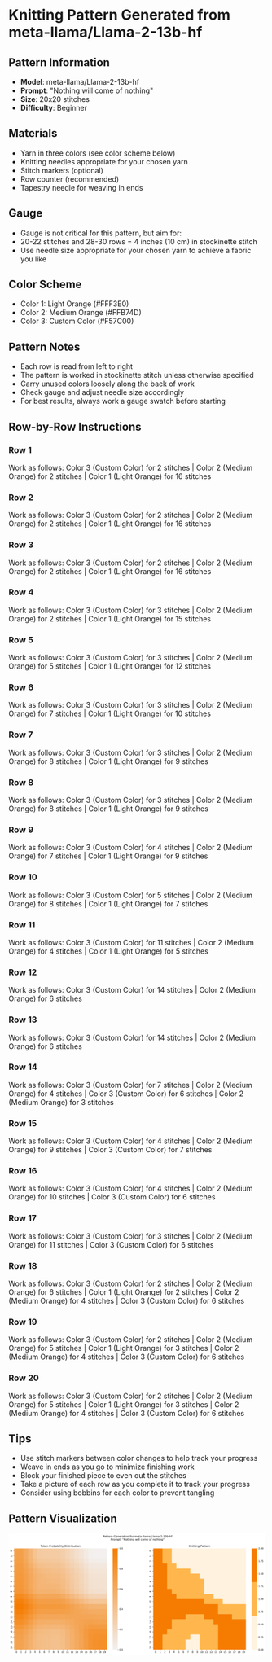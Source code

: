 # Knitting Pattern Generated from meta-llama/Llama-2-13b-hf

## Pattern Information
- **Model**: meta-llama/Llama-2-13b-hf
- **Prompt**: "Nothing will come of nothing"
- **Size**: 20x20 stitches
- **Difficulty**: Beginner

## Materials
- Yarn in three colors (see color scheme below)
- Knitting needles appropriate for your chosen yarn
- Stitch markers (optional)
- Row counter (recommended)
- Tapestry needle for weaving in ends

## Gauge
- Gauge is not critical for this pattern, but aim for:
- 20-22 stitches and 28-30 rows = 4 inches (10 cm) in stockinette stitch
- Use needle size appropriate for your chosen yarn to achieve a fabric you like

## Color Scheme
- Color 1: Light Orange (#FFF3E0)
- Color 2: Medium Orange (#FFB74D)
- Color 3: Custom Color (#F57C00)

## Pattern Notes
- Each row is read from left to right
- The pattern is worked in stockinette stitch unless otherwise specified
- Carry unused colors loosely along the back of work
- Check gauge and adjust needle size accordingly
- For best results, always work a gauge swatch before starting

## Row-by-Row Instructions

### Row 1
Work as follows: Color 3 (Custom Color) for 2 stitches | Color 2 (Medium Orange) for 2 stitches | Color 1 (Light Orange) for 16 stitches

### Row 2
Work as follows: Color 3 (Custom Color) for 2 stitches | Color 2 (Medium Orange) for 2 stitches | Color 1 (Light Orange) for 16 stitches

### Row 3
Work as follows: Color 3 (Custom Color) for 2 stitches | Color 2 (Medium Orange) for 2 stitches | Color 1 (Light Orange) for 16 stitches

### Row 4
Work as follows: Color 3 (Custom Color) for 3 stitches | Color 2 (Medium Orange) for 2 stitches | Color 1 (Light Orange) for 15 stitches

### Row 5
Work as follows: Color 3 (Custom Color) for 3 stitches | Color 2 (Medium Orange) for 5 stitches | Color 1 (Light Orange) for 12 stitches

### Row 6
Work as follows: Color 3 (Custom Color) for 3 stitches | Color 2 (Medium Orange) for 7 stitches | Color 1 (Light Orange) for 10 stitches

### Row 7
Work as follows: Color 3 (Custom Color) for 3 stitches | Color 2 (Medium Orange) for 8 stitches | Color 1 (Light Orange) for 9 stitches

### Row 8
Work as follows: Color 3 (Custom Color) for 3 stitches | Color 2 (Medium Orange) for 8 stitches | Color 1 (Light Orange) for 9 stitches

### Row 9
Work as follows: Color 3 (Custom Color) for 4 stitches | Color 2 (Medium Orange) for 7 stitches | Color 1 (Light Orange) for 9 stitches

### Row 10
Work as follows: Color 3 (Custom Color) for 5 stitches | Color 2 (Medium Orange) for 8 stitches | Color 1 (Light Orange) for 7 stitches

### Row 11
Work as follows: Color 3 (Custom Color) for 11 stitches | Color 2 (Medium Orange) for 4 stitches | Color 1 (Light Orange) for 5 stitches

### Row 12
Work as follows: Color 3 (Custom Color) for 14 stitches | Color 2 (Medium Orange) for 6 stitches

### Row 13
Work as follows: Color 3 (Custom Color) for 14 stitches | Color 2 (Medium Orange) for 6 stitches

### Row 14
Work as follows: Color 3 (Custom Color) for 7 stitches | Color 2 (Medium Orange) for 4 stitches | Color 3 (Custom Color) for 6 stitches | Color 2 (Medium Orange) for 3 stitches

### Row 15
Work as follows: Color 3 (Custom Color) for 4 stitches | Color 2 (Medium Orange) for 9 stitches | Color 3 (Custom Color) for 7 stitches

### Row 16
Work as follows: Color 3 (Custom Color) for 4 stitches | Color 2 (Medium Orange) for 10 stitches | Color 3 (Custom Color) for 6 stitches

### Row 17
Work as follows: Color 3 (Custom Color) for 3 stitches | Color 2 (Medium Orange) for 11 stitches | Color 3 (Custom Color) for 6 stitches

### Row 18
Work as follows: Color 3 (Custom Color) for 2 stitches | Color 2 (Medium Orange) for 6 stitches | Color 1 (Light Orange) for 2 stitches | Color 2 (Medium Orange) for 4 stitches | Color 3 (Custom Color) for 6 stitches

### Row 19
Work as follows: Color 3 (Custom Color) for 2 stitches | Color 2 (Medium Orange) for 5 stitches | Color 1 (Light Orange) for 3 stitches | Color 2 (Medium Orange) for 4 stitches | Color 3 (Custom Color) for 6 stitches

### Row 20
Work as follows: Color 3 (Custom Color) for 2 stitches | Color 2 (Medium Orange) for 5 stitches | Color 1 (Light Orange) for 3 stitches | Color 2 (Medium Orange) for 4 stitches | Color 3 (Custom Color) for 6 stitches

## Tips
- Use stitch markers between color changes to help track your progress
- Weave in ends as you go to minimize finishing work
- Block your finished piece to even out the stitches
- Take a picture of each row as you complete it to track your progress
- Consider using bobbins for each color to prevent tangling

## Pattern Visualization
![Pattern Visualization](pattern_Llama_2_13b_hf_Nothing_will_come_of.png)